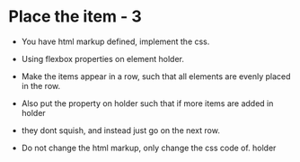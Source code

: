 # Place the item - 3

- You have html markup defined, implement the css.

- Using flexbox properties on element holder.

- Make the items appear in a row, such that all elements are evenly placed in the row.

- Also put the property on holder such that if more items are added in holder

- they dont squish, and instead just go on the next row.
 
- Do not change the html markup, only change the css code of. holder
